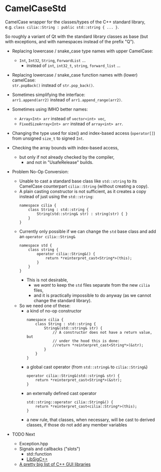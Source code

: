 # CamelCaseStd
CamelCase wrapper for the classes/types of the C++ standard library,  
e.g. `class cilia::String : public std::string { ... }`.

So roughly a variant of Qt with the standard library classes as base (but with exceptions, and with namespaces instead of the prefix "Q").

- Replacing lowercase / snake_case type names with upper CamelCase:
    - `Int`, `Int32`, `String`, `ForwardList` ...
        - instead of `int`, `int32_t`, `string`, `forward_list` ...

- Replacing lowercase / snake_case function names with (lower) camelCase:  
  `str.popBack()` instead of `str.pop_back()`.

- Sometimes simplifying the interface:  
  `arr1.append(arr2)` instead of `arr1.append_range(arr2)`.

- Sometimes using IMHO better names:  
    - `Array<Int> arr` instead of `vector<int> vec`,
    - `FixedSizeArray<Int> arr` instead of `array<int> arr`.

- Changing the type used for size() and index-based access (`operator[]`) from unsigned `size_t` to signed `Int`.

- Checking the array bounds with index-based access,
    - but only if not already checked by the compiler,
        - and not in "UsafeRelease" builds.
 
- Problem No-Op Conversion:
    - Unable to cast a standard base class like `std::string` to its CamelCase counterpart `cilia::String` (without creating a copy).
    - A plain casting constructor is not sufficient, as it creates a copy instead of just using the `std::string`:
        ```
        namespace cilia {
            class String : std::string {
                String(std::string& str) : string(str) { }
            }
        }
        ```
    - Currently only possible if we can change the `std` base class and add an `operator cilia::String&`
        ```
        namespace std {
            class string {
                operator cilia::String&() {
                    return *reinterpret_cast<String*>(this);
                }
            }
        }
        ```
        - This is not desirable,
            - we _want_ to keep the `std` files separate from the new `cilia` files,
            - and it is practically impossible to do anyway (as we cannot change the standard library).
    - So we need one of these:
        - a kind of no-op constructor
            ```
            namespace cilia {
                class String : std::string {
                    String&(std::string& str) {
                        // A constructor does not have a return value, but
                        // under the hood this is done:
                        //return *reinterpret_cast<String*>(&str);
                    }
                }
            }
            ```
        - a global cast operator (from `std::string&` to `cilia::String&`)
            ```
            operator cilia::String&(std::string& str) {
                return *reinterpret_cast<String*>(&str);
            }
            ```
        - an externally defined cast operator
            ```
            std::string::operator cilia::String&() {
                return *reinterpret_cast<cilia::String*>(this);
            }
            ```
        - a new rule, that classes, when necessary, will be cast to derived classes, if those do not add any member variables


- TODO Next
    - Exception.hpp
    - Signals and callbacks ("slots")
        - std::function
        - [LibSigC++](https://libsigcplusplus.github.io/libsigcplusplus/manual/html/chapter-introduction.html)
    - [A pretty big list of C++ GUI libraries](https://www.reddit.com/r/cpp/comments/babfl5/a_pretty_big_list_of_c_gui_libraries/)
